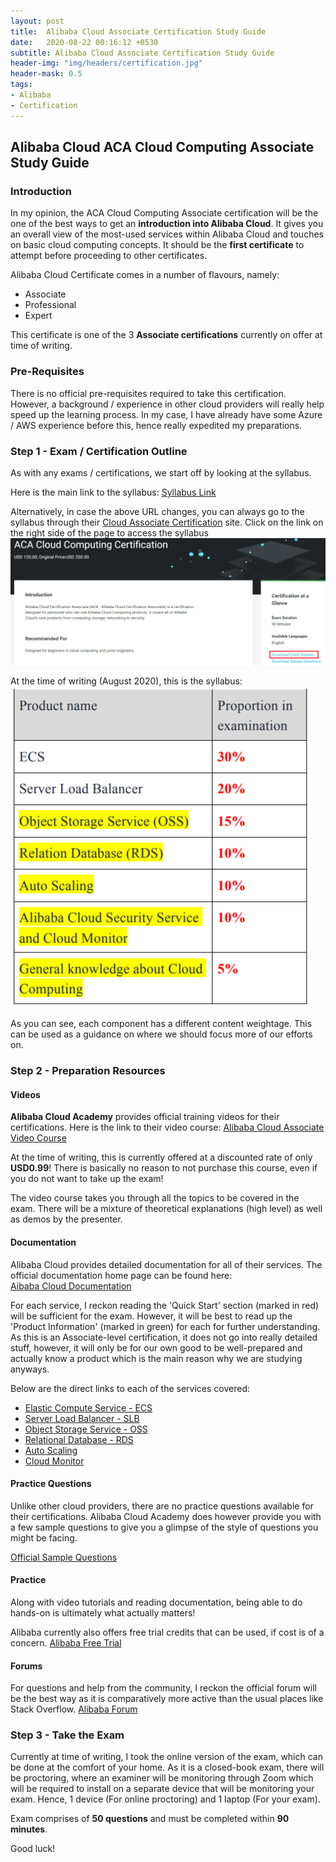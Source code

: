 ```yaml
---
layout: post
title:  Alibaba Cloud Associate Certification Study Guide
date:   2020-08-22 00:16:12 +0530
subtitle: Alibaba Cloud Associate Certification Study Guide
header-img: "img/headers/certification.jpg"
header-mask: 0.5
tags: 
- Alibaba
- Certification
---
```


## Alibaba Cloud ACA Cloud Computing Associate Study Guide

### Introduction

In my opinion, the ACA Cloud Computing Associate certification will be the one of the best ways to get an **introduction into Alibaba Cloud**. It gives you an overall view of the most-used services within Alibaba Cloud and touches on basic cloud computing concepts. It should be the **first certificate** to attempt before proceeding to other certificates.

Alibaba Cloud Certificate comes in a number of flavours, namely:

- Associate
- Professional
- Expert

This certificate is one of the 3 **Associate certifications** currently on offer at time of writing.

### Pre-Requisites

There is no official pre-requisites required to take this certification. However, a background / experience in other cloud providers will really help speed up the learning process. In my case, I have already have some Azure / AWS experience before this, hence really expedited my preparations.

### Step 1 - Exam / Certification Outline

As with any exams / certifications, we start off by looking at the syllabus.

Here is the main link to the syllabus:
[Syllabus Link](https://edu.alibabacloud.com/certification/aca_cloudcomputing?spm=a3c0i.11597324.1621765730.1.17594755Ni1sk2)

Alternatively, in case the above URL changes, you can always go to the syllabus through their [Cloud Associate Certification](https://edu.alibabacloud.com/certification/aca_cloudcomputing) site. Click on the link on the right side of the page to access the syllabus
![syllabus link](/img/posts/2020-08-21-alibaba-cloud-associate-certification-guide/aca-2.png)

At the time of writing (August 2020), this is the syllabus:
![syllabus](/img/posts/2020-08-21-alibaba-cloud-associate-certification-guide/aca-1.png)

As you can see, each component has a different content weightage. This can be used as a guidance on where we should focus more of our efforts on.

### Step 2 - Preparation Resources

#### Videos

**Alibaba Cloud Academy** provides official training videos for their certifications. Here is the link to their video course:
[Alibaba Cloud Associate Video Course](https://edu.alibabacloud.com/certification/clouder_acacloudcomputing)

At the time of writing, this is currently offered at a discounted rate of only **USD0.99**! There is basically no reason to not purchase this course, even if you do not want to take up the exam!

The video course takes you through all the topics to be covered in the exam. There will be a mixture of theoretical explanations (high level) as well as demos by the presenter.

#### Documentation

Alibaba Cloud provides detailed documentation for all of their services. The official documentation home page can be found here: \
[Aibaba Cloud Documentation](https://partners-intl.aliyun.com/help?spm=a2c63.p38356.a1.1.d4b659d85jLo5a_)

For each service, I reckon reading the 'Quick Start' section (marked in red) will be sufficient for the exam. However, it will be best to read up the 'Product Information' (marked in green) for each for further understanding. As this is an Associate-level certification, it does not go into really detailed stuff, however, it will only be for our own good to be well-prepared and actually know a product which is the main reason why we are studying anyways.

Below are the direct links to each of the services covered:

- [Elastic Compute Service - ECS](https://www.alibabacloud.com/help/product/25365.htm?spm=a2c63.m28257.a1.1.48ff5922dQuSpH)
- [Server Load Balancer - SLB](https://partners-intl.aliyun.com/help/product/27537.htm?spm=a2c63.m28257.a1.27.13825922r11oJz)
- [Object Storage Service - OSS](https://partners-intl.aliyun.com/help/product/31815.htm?spm=a2c63.m28257.a1.11.13825922r11oJz)
- [Relational Database - RDS](https://partners-intl.aliyun.com/help/product/26090.htm?spm=a2c63.m28257.a1.18.13825922r11oJz)
- [Auto Scaling](https://partners-intl.aliyun.com/help/product/25855.htm?spm=a2c63.m28257.a1.7.13825922r11oJz)
- [Cloud Monitor](https://partners-intl.aliyun.com/help/product/28572.htm?spm=a2c63.m28257.a1.67.13825922r11oJz)

#### Practice Questions

Unlike other cloud providers, there are no practice questions available for their certifications. Alibaba Cloud Academy does however provide you with a few sample questions to give you a glimpse of the style of questions you might be facing.

[Official Sample Questions](https://files.alicdn.com/tpsservice/dfff1f4b098cd01af4bb8cd25255bb41.pdf?spm=a3c0i.11600316.6470661220.2.6ab921aaC9YNf3&file=dfff1f4b098cd01af4bb8cd25255bb41.pdf)

#### Practice

Along with video tutorials and reading documentation, being able to do hands-on is ultimately what actually matters!

Alibaba currently also offers free trial credits that can be used, if cost is of a concern.
[Alibaba Free Trial](https://www.alibabacloud.com/campaign/free-trial)

#### Forums

For questions and help from the community, I reckon the official forum will be the best way as it is comparatively more active than the usual places like Stack Overflow.
[Alibaba Forum](https://www.alibabacloud.com/forum)

### Step 3 - Take the Exam

Currently at time of writing, I took the online version of the exam, which can be done at the comfort of your home.
As it is a closed-book exam, there will be proctoring, where an examiner will be monitoring through Zoom which will be required to install on a separate device that will be monitoring your exam.
Hence, 1 device (For online proctoring) and 1 laptop (For your exam).

Exam comprises of **50 questions** and must be completed within **90 minutes**.

Good luck!
